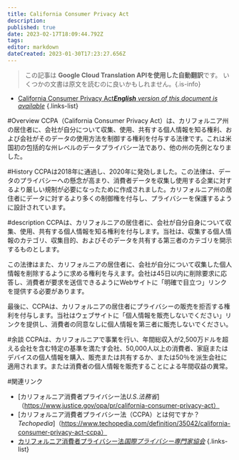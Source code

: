 ```yaml
---
title: California Consumer Privacy Act
description: 
published: true
date: 2023-02-17T18:09:44.792Z
tags: 
editor: markdown
dateCreated: 2023-01-30T17:23:27.656Z
---
```


> この記事は **Google Cloud Translation APIを使用した自動翻訳**です。
いくつかの文書は原文を読むのに良いかもしれません。{.is-info}
- [California Consumer Privacy Act***English** version of this document is available*](/en/Knowledge-base/Dictionary/california-consumer-privacy-act)
{.links-list}


#Overview
CCPA（California Consumer Privacy Act）は、カリフォルニア州の居住者に、会社が自分について収集、使用、共有する個人情報を知る権利、および会社がそのデータの使用方法を制御する権利を付与する法律です。これは米国初の包括的な州レベルのデータプライバシー法であり、他の州の先例となりました。

#History
CCPAは2018年に通過し、2020年に発効しました。この法律は、データのプライバシーへの懸念が高まり、消費者データを収集し使用する企業に対するより厳しい規制が必要になったために作成されました。カリフォルニア州の居住者にデータに対するより多くの制御権を付与し、プライバシーを保護するように設計されています。

#description
CCPAは、カリフォルニアの居住者に、会社が自分自身について収集、使用、共有する個人情報を知る権利を付与します。当社は、収集する個人情報のカテゴリ、収集目的、およびそのデータを共有する第三者のカテゴリを開示するものとします。

この法律はまた、カリフォルニアの居住者に、会社が自分について収集した個人情報を削除するように求める権利を与えます。会社は45日以内に削除要求に応答し、消費者が要求を送信できるようにWebサイトに「明確で目立つ」リンクを提供する必要があります。

最後に、CCPAは、カリフォルニアの居住者にプライバシーの販売を拒否する権利を付与します。当社はウェブサイトに「個人情報を販売しないでください」リンクを提供し、消費者の同意なしに個人情報を第三者に販売しないでください。

#余談
CCPAは、カリフォルニアで事業を行い、年間総収入が2,500万ドルを超える会社を含む特定の基準を満たす会社、50,000人以上の消費者、家庭またはデバイスの個人情報を購入、販売または共有するか、または50％を派生会社に適用されます。または消費者の個人情報を販売することによる年間収益の異常。

#関連リンク
- [カリフォルニア消費者プライバシー法*U.S.法務省*]（https://www.justice.gov/opa/pr/california-consumer-privacy-act）
- [カリフォルニア消費者プライバシー法（CCPA）とは何ですか？*Techopedia*]（https://www.techopedia.com/definition/35042/california-consumer-privacy-act-ccpa）
- [カリフォルニア消費者プライバシー法*国際プライバシー専門家協会*](https://iapp.org/resources/data-protection/ccpa/)
{.links-list}